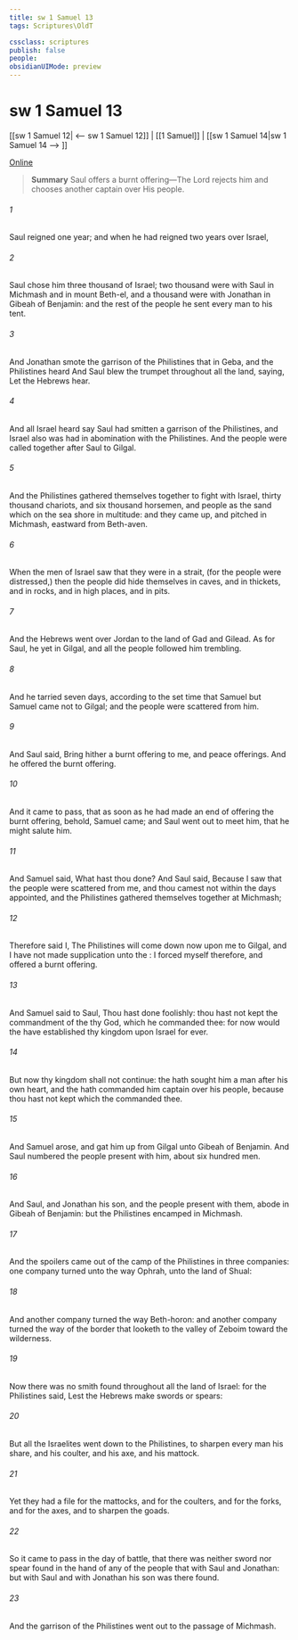 ```yaml
---
title: sw 1 Samuel 13
tags: Scriptures\OldT

cssclass: scriptures
publish: false
people:
obsidianUIMode: preview
---
```


# sw 1 Samuel 13
[[sw 1 Samuel 12| <-- sw 1 Samuel 12]] | [[1 Samuel]] | [[sw 1 Samuel 14|sw 1 Samuel 14 --> ]]

[Online](https://churchofjesuschrist.org/study/scriptures/ot/1-sam/13?lang=eng)

> __Summary__
Saul offers a burnt offering—The Lord rejects him and chooses another captain over His people.

###### 1 
Saul reigned one year; and when he had reigned two years over Israel,

###### 2 
Saul chose him three thousand  of Israel;  two thousand were with Saul in Michmash and in mount Beth-el, and a thousand were with Jonathan in Gibeah of Benjamin: and the rest of the people he sent every man to his tent.

###### 3 
And Jonathan smote the garrison of the Philistines that  in Geba, and the Philistines heard  And Saul blew the trumpet throughout all the land, saying, Let the Hebrews hear.

###### 4 
And all Israel heard say  Saul had smitten a garrison of the Philistines, and  Israel also was had in abomination with the Philistines. And the people were called together after Saul to Gilgal.

###### 5 
And the Philistines gathered themselves together to fight with Israel, thirty thousand chariots, and six thousand horsemen, and people as the sand which  on the sea shore in multitude: and they came up, and pitched in Michmash, eastward from Beth-aven.

###### 6 
When the men of Israel saw that they were in a strait, (for the people were distressed,) then the people did hide themselves in caves, and in thickets, and in rocks, and in high places, and in pits.

###### 7 
And  the Hebrews went over Jordan to the land of Gad and Gilead. As for Saul, he  yet in Gilgal, and all the people followed him trembling.

###### 8 
And he tarried seven days, according to the set time that Samuel  but Samuel came not to Gilgal; and the people were scattered from him.

###### 9 
And Saul said, Bring hither a burnt offering to me, and peace offerings. And he offered the burnt offering.

###### 10 
And it came to pass, that as soon as he had made an end of offering the burnt offering, behold, Samuel came; and Saul went out to meet him, that he might salute him.

###### 11 
And Samuel said, What hast thou done? And Saul said, Because I saw that the people were scattered from me, and  thou camest not within the days appointed, and  the Philistines gathered themselves together at Michmash;

###### 12 
Therefore said I, The Philistines will come down now upon me to Gilgal, and I have not made supplication unto the : I forced myself therefore, and offered a burnt offering.

###### 13 
And Samuel said to Saul, Thou hast done foolishly: thou hast not kept the commandment of the  thy God, which he commanded thee: for now would the  have established thy kingdom upon Israel for ever.

###### 14 
But now thy kingdom shall not continue: the  hath sought him a man after his own heart, and the  hath commanded him  captain over his people, because thou hast not kept  which the  commanded thee.

###### 15 
And Samuel arose, and gat him up from Gilgal unto Gibeah of Benjamin. And Saul numbered the people  present with him, about six hundred men.

###### 16 
And Saul, and Jonathan his son, and the people  present with them, abode in Gibeah of Benjamin: but the Philistines encamped in Michmash.

###### 17 
And the spoilers came out of the camp of the Philistines in three companies: one company turned unto the way  Ophrah, unto the land of Shual:

###### 18 
And another company turned the way  Beth-horon: and another company turned  the way of the border that looketh to the valley of Zeboim toward the wilderness.

###### 19 
Now there was no smith found throughout all the land of Israel: for the Philistines said, Lest the Hebrews make  swords or spears:

###### 20 
But all the Israelites went down to the Philistines, to sharpen every man his share, and his coulter, and his axe, and his mattock.

###### 21 
Yet they had a file for the mattocks, and for the coulters, and for the forks, and for the axes, and to sharpen the goads.

###### 22 
So it came to pass in the day of battle, that there was neither sword nor spear found in the hand of any of the people that  with Saul and Jonathan: but with Saul and with Jonathan his son was there found.

###### 23 
And the garrison of the Philistines went out to the passage of Michmash.

